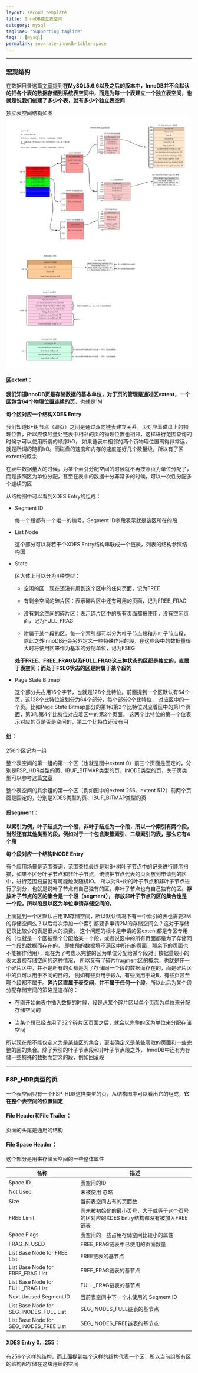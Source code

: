 ```yaml
---
layout: second_template
title: InnoDB独立表空间
category: mysql
tagline: "Supporting tagline"
tags : [mysql]
permalink: separate-innodb-table-space
---
```


[data_directory]:/data-directory
[leaf_type]:/innoDB-page-structure
[separate_table_space_struct]:assets/themes/my_blog/img/table_space.jpg

--------------------------------------------------
### 宏观结构

在数据目录这篇[文章][data_directory]提到**在MySQL5.6.6以及之后的版本中，InnoDB并不会默认的把各个表的数据存储到系统表空间中，而是为每一个表建立一个独立表空间，也就是说我们创建了多少个表，就有多少个独立表空间**

独立表空间结构如图![Alt text][separate_table_space_struct]

#### 区extent：

**我们知道InnoDB页是存储数据的基本单位，**对于页的管理是通过区extent，一个区包含64个**物理位置连续的页**，也就是1M

**每个区对应一个结构XDES Entry**

我们知道B+树节点（即页）之间是通过双向链表建立关系，页对应着磁盘上的物理位置，所以应该尽量让链表中相邻的页的物理位置也相邻，这样进行范围查询的时候才可以使用所谓的顺序I/O，
如果链表中相邻的两个页物理位置离得非常远，就是所谓的随机I/O。而磁盘的速度和内存的速度差好几个数量级，所以有了区extent的概念

在表中数据量大的时候，为某个索引分配空间的时候就不再按照页为单位分配了，而是按照区为单位分配，甚至在表中的数据十分非常多的时候，可以一次性分配多个连续的区

从结构图中可以看到XDES Entry的组成：

* Segment ID

	每一个段都有一个唯一的编号，Segment ID字段表示就是该区所在的段

* List Node

	这个部分可以将若干个XDES Entry结构串联成一个链表，列表的结构参照结构图

* State

	区大体上可以分为4种类型：

	+ 空闲的区：现在还没有用到这个区中的任何页面，记为FREE
	
	+ 有剩余空间的碎片区：表示碎片区中还有可用的页面，记为FREE_FRAG
	
	+ 没有剩余空间的碎片区：表示碎片区中的所有页面都被使用，没有空闲页面，记为FULL_FRAG

	+ 附属于某个段的区。每一个索引都可以分为叶子节点段和非叶子节点段，除此之外InnoDB还会另外定义一些特殊作用的段，在这些段中的数据量很大时将使用区来作为基本的分配单位，记为FSEG

	**处于FREE、FREE_FRAG以及FULL_FRAG这三种状态的区都是独立的，直属于表空间；而处于FSEG状态的区是附属于某个段的**

* Page State Bitmap

	这个部分共占用16个字节，也就是128个比特位。前面提到一个区默认有64个页，这128个比特位被划分为64个部分，每个部分2个比特位，
对应区中的一个页。比如Page State Bitmap部分的第1和第2个比特位对应着区中的第1个页面，第3和第4个比特位对应着区中的第2个页面。
这两个比特位的第一个位表示对应的页是否是空闲的，第二个比特位还没有用


#### 组：
	
256个区记为一组

整个表空间的第一组的第一个区（也就是图中extent 0）前三个页面是固定的，分别是FSP_HDR类型的页、IBUF_BITMAP类型的页、INODE类型的页，关于页类型可以参考这篇[文章][leaf_type]

整个表空间的其余组的第一个区（例如图中的extent 256、extent 512）前两个页面是固定的，分别是XDES类型的页、IBUF_BITMAP类型的页

#### 段segment：

**以索引为例，叶子结点为一个段，非叶子结点为一个段，所以一个索引有两个段，当然还有其他类型的段，例如对于一个包含聚簇索引、二级索引的表，那么它有4个段**

**每个段对应一个结构INODE Entry**

有个应用场景是范围查询，范围查找最终是对B+树叶子节点中的记录进行顺序扫描，如果不区分叶子节点和非叶子节点，统统把节点代表的页面放到申请到的区中，进行范围扫描就有可能触发随机IO。
所以对B+树的叶子节点和非叶子节点进行了划分，也就是说叶子节点有自己独有的区，非叶子节点也有自己独有的区。**存放叶子节点的区的集合是一个段（segment），
存放非叶子节点的区的集合也是一个段，所以段是以区为单位申请存储空间的。** 

上面提到一个区默认占用1M存储空间，所以默认情况下有一个索引的表也需要2M的存储空间么？以后每次添加一个索引都要多申请2M的存储空间么？这对于存储记录比较少的表是很大的浪费。
这个问题的根本是申请的区extent都是专区专用的（也就是一个区被整个分配给某一个段，或者说区中的所有页面都是为了存储同一个段的数据而存在的，
即使段的数据填不满区中所有的页面，那余下的页面也不能挪作他用），现在为了考虑以完整的区为单位分配给某个段对于数据量较小的表太浪费存储空间的这种情况，
所以又有了碎片fragment区的概念，也就是在一个碎片区中，并不是所有的页都是为了存储同一个段的数据而存在的，而是碎片区中的页可以用于不同的目的，
例如有些页用于段A，有些页用于段B，有些页甚至哪个段都不属于。**碎片区直属于表空间，并不属于任何一个段**。所以此后为某个段分配存储空间的策略是这样的：

* 在刚开始向表中插入数据的时候，段是从某个碎片区以单个页面为单位来分配存储空间的

* 当某个段已经占用了32个碎片区页面之后，就会以完整的区为单位来分配存储空间

所以现在段不能仅定义为是某些区的集合，更准确定义是某些零散的页面和一些完整的区的集合。除了索引的叶子节点段和非叶子节点段之外，
InnoDB中还有为存储一些特殊的数据而定义的段，例如回滚段

--------------------------------------------------

### FSP_HDR类型的页

一个表空间只有一个FSP_HDR这样类型的页，从结构图中可以看出它的组成，**它在整个表空间的位置固定**

#### File Header和File Trailer：

页面的头尾是通用的结构

#### File Space Header：

这个部分是用来存储表空间的一些整体属性

|名称|描述|
|-|-|
|Space ID|表空间的ID|
|Not Used|未被使用 忽略|
|Size|当前表空间占有的页面数|
|FREE Limit|尚未被初始化的最小页号，大于或等于这个页号的区对应的XDES Entry结构都没有被加入FREE链表|
|Space Flags|表空间的一些占用存储空间比较小的属性|
|FRAG_N_USED|FREE_FRAG链表中已使用的页面数量|
|List Base Node for FREE List|FREE链表的基节点|
|List Base Node for FREE_FRAG List|FREE_FRAG链表的基节点|
|List Base Node for FULL_FRAG List|FULL_FRAG链表的基节点|
|Next Unused Segment ID|当前表空间中下一个未使用的 Segment ID|
|List Base Node for SEG_INODES_FULL List|SEG_INODES_FULL链表的基节点|
|List Base Node for SEG_INODES_FREE List|SEG_INODES_FREE链表的基节点|


#### XDES Entry 0...255：

有256个这样的结构，而上面提到每个这样的结构代表一个区，所以当前组所有区的结构都存储在这块连续的空间





